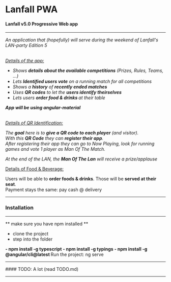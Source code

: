 # Lanfall PWA
#### Lanfall v5.0 Progressive Web app

<hr/>
<em>
An application that (hopefully) will serve during the weekend of Lanfall's LAN-party Edition 5
<br/>
<br/>

<u>Details of the app:</u>

<ul>
	<li>Shows <b>details about the available competitions</b> (Prizes, Rules, Teams, ...)</li>
	<li>Lets <b>Identified users vote</b> on a running match for all competitions</li>
	<li>Shows a <b>history</b> of <b>recently ended matches</b></li>
	<li>Uses <b>QR codes</b> to let the <b>users identify theirselves</b></li>
	<li>Lets users <b>order food & drinks </b>at their table</b></li>
</ul>

<b>App will be using angular-material</b>

<br/>
</em>

<em>
<u>Details of QR Identification:</u>

The <b>goal</b> here is to <b>give a QR code to each player</b> (and visitor). <br/>
With this <b>QR Code</b> they can <b>register their app</b>.
<br/> 
After registering their app they can go to Now Playing, look for running games and vote 1 player as Man Of The Match.

At the end of the LAN, the <b>Man Of The Lan</b> will receive a prize/applause
</em>

<u>Details of Food & Beverage:</u>

Users will be able to <b>order foods & drinks</b>.
Those will be <b>served at their seat</b>.
<br/>
Payment stays the same: pay cash @ delivery

---
### Installation
---
** make sure you have npm installed **

- clone the project
- step into the folder
<b>
- npm install -g typescript
- npm install -g typings
- npm install -g @angular/cli@latest
</b>
Run the project: ng serve 
<hr/>
#### TODO: A lot (read TODO.md)
<hr/>